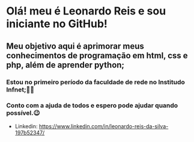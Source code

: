 # Olá! meu é Leonardo Reis e sou iniciante no GitHub!
## Meu objetivo aqui é aprimorar meus conhecimentos de programação em html, css e php, além de aprender python;
### Estou no primeiro período da faculdade de rede no Institudo Infnet;👨‍🎓
### Conto com a ajuda de todos e espero pode ajudar quando possível.😉
* Linkedin: https://www.linkedin.com/in/leonardo-reis-da-silva-197b52347/


<!--
**lrsdev2025/lrsdev2025** is a ✨ _special_ ✨ repository because its `README.md` (this file) appears on your GitHub profile.

Here are some ideas to get you started:

- 🔭 I’m currently working on ...
- 🌱 I’m currently learning ...
- 👯 I’m looking to collaborate on ...
- 🤔 I’m looking for help with ...
- 💬 Ask me about ...
- 📫 How to reach me: ...
- 😄 Pronouns: ...
- ⚡ Fun fact: ...
-->
